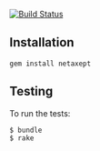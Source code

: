 [![Build Status](https://secure.travis-ci.org/Hakon/netaxept.png)](http://travis-ci.org/Hakon/netaxept)

Installation
-----------

    gem install netaxept

Testing
-------

To run the tests:

    $ bundle
    $ rake
